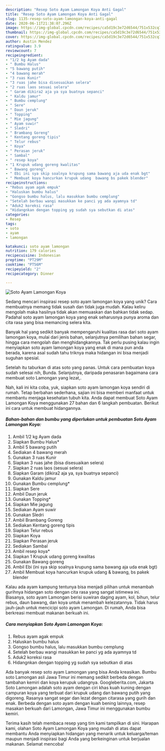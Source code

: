 ```yaml
---
description: "Resep Soto Ayam Lamongan Koya Anti Gagal"
title: "Resep Soto Ayam Lamongan Koya Anti Gagal"
slug: 1135-resep-soto-ayam-lamongan-koya-anti-gagal
date: 2020-06-11T21:38:07.296Z
image: https://img-global.cpcdn.com/recipes/ca5d19c3e72d6544/751x532cq70/soto-ayam-lamongan-koya-foto-resep-utama.jpg
thumbnail: https://img-global.cpcdn.com/recipes/ca5d19c3e72d6544/751x532cq70/soto-ayam-lamongan-koya-foto-resep-utama.jpg
cover: https://img-global.cpcdn.com/recipes/ca5d19c3e72d6544/751x532cq70/soto-ayam-lamongan-koya-foto-resep-utama.jpg
author: Austin Mendez
ratingvalue: 3.9
reviewcount: 7
recipeingredient:
- "1/2 kg Ayam dada"
- " Bumbu Halus"
- "5 bawang putih"
- "4 bawang merah"
- "3 ruas Kunir"
- "3 ruas jahe bisa disesuaikan selera"
- "2 ruas laos sesuai selera"
- " Garam dikira2 aja ya sya buatnya sepanci"
- " Kaldu jamur"
- " Bumbu cemplung"
- " Sere"
- " Daun jeruk"
- " Topping"
- " Mie jagung"
- " Ayam suwir"
- " Sledri"
- " Brambang Goreng"
- " Kentang goreng tipis"
- " Telur rebus"
- " Koya"
- " Perasan jeruk"
- " Sambal"
- " resep koya"
- "1 Krupuk udang goreng kwalitas"
- " Bawang goreng"
- " Ebi ini sya skip soalnya krupung sama bawang aja uda enak bgt"
- " Membuat koya hancurkan krupuk udang  bawang bs pakek blender"
recipeinstructions:
- "Rebus ayam agak empuk"
- "Haluskan bumbu halus"
- "Gongso bumbu halus, lalu masukkan bumbu cemplung"
- "Setelah berbau wangi masukkan ke panci yg ada ayamnya td"
- "Aduk2 koreksi rasa"
- "Hidangnkan dengan topping yg sudah sya sebutkan di atas"
categories:
- Resep
tags:
- soto
- ayam
- lamongan

katakunci: soto ayam lamongan 
nutrition: 179 calories
recipecuisine: Indonesian
preptime: "PT29M"
cooktime: "PT56M"
recipeyield: "2"
recipecategory: Dinner

---
```



![Soto Ayam Lamongan Koya](https://img-global.cpcdn.com/recipes/ca5d19c3e72d6544/751x532cq70/soto-ayam-lamongan-koya-foto-resep-utama.jpg)

Sedang mencari inspirasi resep soto ayam lamongan koya yang unik? Cara membuatnya memang tidak susah dan tidak juga mudah. Kalau keliru mengolah maka hasilnya tidak akan memuaskan dan bahkan tidak sedap. Padahal soto ayam lamongan koya yang enak seharusnya punya aroma dan cita rasa yang bisa memancing selera kita.

Banyak hal yang sedikit banyak mempengaruhi kualitas rasa dari soto ayam lamongan koya, mulai dari jenis bahan, selanjutnya pemilihan bahan segar, hingga cara mengolah dan menghidangkannya. Tak perlu pusing kalau ingin menyiapkan soto ayam lamongan koya yang enak di mana pun anda berada, karena asal sudah tahu triknya maka hidangan ini bisa menjadi suguhan spesial.

Setelah itu taburkan di atas soto yang panas. Untuk cara pembuatan koya sudah selesai nih, Bunda. Selanjutnya, daripada penasaran bagaimana cara membuat soto Lamongan yang lezat,.


Nah, kali ini kita coba, yuk, siapkan soto ayam lamongan koya sendiri di rumah. Tetap berbahan sederhana, sajian ini bisa memberi manfaat untuk membantu menjaga kesehatan tubuh kita. Anda dapat membuat Soto Ayam Lamongan Koya menggunakan 27 bahan dan 6 langkah pembuatan. Berikut ini cara untuk membuat hidangannya.

<!--inarticleads1-->

##### Bahan-bahan dan bumbu yang diperlukan untuk pembuatan Soto Ayam Lamongan Koya:

1. Ambil 1/2 kg Ayam dada
1. Siapkan  Bumbu Halus*
1. Ambil 5 bawang putih
1. Sediakan 4 bawang merah
1. Gunakan 3 ruas Kunir
1. Siapkan 3 ruas jahe (bisa disesuaikan selera)
1. Siapkan 2 ruas laos (sesuai selera)
1. Siapkan  Garam (dikira2 aja ya, sya buatnya sepanci)
1. Gunakan  Kaldu jamur
1. Gunakan  Bumbu cemplung*
1. Siapkan  Sere
1. Ambil  Daun jeruk
1. Gunakan  Topping*
1. Siapkan  Mie jagung
1. Sediakan  Ayam suwir
1. Gunakan  Sledri
1. Ambil  Brambang Goreng
1. Sediakan  Kentang goreng tipis
1. Siapkan  Telur rebus
1. Siapkan  Koya
1. Siapkan  Perasan jeruk
1. Sediakan  Sambal
1. Ambil  resep koya*
1. Siapkan 1 Krupuk udang goreng kwalitas
1. Gunakan  Bawang goreng
1. Ambil  Ebi (ini sya skip soalnya krupung sama bawang aja uda enak bgt)
1. Ambil  Membuat koya hancurkan krupuk udang &amp; bawang, bs pakek blender


Kalau ada ayam kampung tentunya bisa menjadi pilihan untuk menambah gurihnya hidangan soto dengan cita rasa yang sangat istimewa ini. Biasanya, soto ayam Lamongan berisi suwiran daging ayam, kol, bihun, telur rebus, daun bawang, dan koya untuk menambah kelezatannya. Tidak harus jauh-jauh untuk mencicipi soto ayam Lamongan. Di rumah, Anda bisa berkreasi membuat makanan berkuah ini. 

<!--inarticleads2-->

##### Cara menyiapkan Soto Ayam Lamongan Koya:

1. Rebus ayam agak empuk
1. Haluskan bumbu halus
1. Gongso bumbu halus, lalu masukkan bumbu cemplung
1. Setelah berbau wangi masukkan ke panci yg ada ayamnya td
1. Aduk2 koreksi rasa
1. Hidangnkan dengan topping yg sudah sya sebutkan di atas


Ada banyak resep soto ayam Lamongan yang bisa Anda kreasikan. Bumbu soto Lamongan asli Jawa Timur ini memang sedikit berbeda dengan tambahan kemiri dan koya kerupuk udangnya. Googleberita.com, Jakarta Soto Lamongan adalah soto ayam dengan ciri khas kuah kuning dengan campuran koya yang terbuat dari krupuk udang dan bawang putih yang digoreng. Rasanya sangat segar dan lezat dengan citarasa yang gurih dan enak. Berbeda dengan soto ayam dengan kuah bening lainnya, resep masakan berkuah dari Lamongan, Jawa Timur ini menggunakan bumbu kemiri. 

Terima kasih telah membaca resep yang tim kami tampilkan di sini. Harapan kami, olahan Soto Ayam Lamongan Koya yang mudah di atas dapat membantu Anda menyiapkan hidangan yang menarik untuk keluarga/teman maupun menjadi inspirasi bagi Anda yang berkeinginan untuk berjualan makanan. Selamat mencoba!
